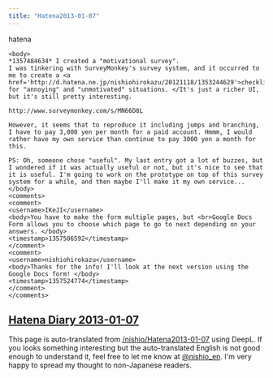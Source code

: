 ```yaml
---
title: "Hatena2013-01-07"
---
```


hatena

```
<body>
*1357484634* I created a "motivational survey".
I was tinkering with SurveyMonkey's survey system, and it occurred to me to create a <a href='http://d.hatena.ne.jp/nishiohirokazu/20121118/1353244629'>checklist for "annoying" and "unmotivated" situations. </It's just a richer UI, but it's still pretty interesting.

http://www.surveymonkey.com/s/MN66D8L

However, it seems that to reproduce it including jumps and branching, I have to pay 3,000 yen per month for a paid account. Hmmm, I would rather have my own service than continue to pay 3000 yen a month for this.

PS: Oh, someone chose "useful". My last entry got a lot of buzzes, but I wondered if it was actually useful or not, but it's nice to see that it is useful. I'm going to work on the prototype on top of this survey system for a while, and then maybe I'll make it my own service...
</body>
<comments>
<comment>
<username>IKeJI</username>
<body>You have to make the form multiple pages, but <br>Google Docs Form allows you to choose which page to go to next depending on your answers. </body>
<timestamp>1357506592</timestamp>
</comment>
<comment>
<username>nishiohirokazu</username>
<body>Thanks for the info! I'll look at the next version using the Google Docs form! </body>
<timestamp>1357524774</timestamp>
</comment>
</comments>
```


[Hatena Diary 2013-01-07](https://nishiohirokazu.hatenadiary.org/archive/2013/01/07)
---
This page is auto-translated from [/nishio/Hatena2013-01-07](https://scrapbox.io/nishio/Hatena2013-01-07) using DeepL. If you looks something interesting but the auto-translated English is not good enough to understand it, feel free to let me know at [@nishio_en](https://twitter.com/nishio_en). I'm very happy to spread my thought to non-Japanese readers.